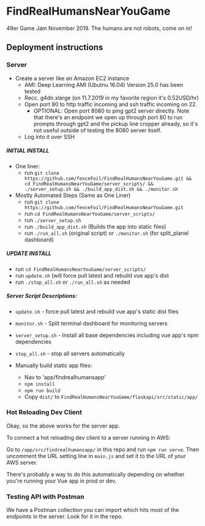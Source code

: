 # FindRealHumansNearYouGame
49er Game Jam November 2019. The humans are not robots, come on in!

## Deployment instructions

### Server

* Create a server like an Amazon EC2 instance
  * AMI: Deep Learning AMI (Ubutnu 16.04) Version 25.0 has been tested
  * Recc. g4dn.xlarge (on 11.7.2019 in my favorite region it's 0.52USD/hr)
  * Open port 80 to http traffic incoming and ssh traffic incoming on 22.
    * OPTIONAL: Open port 8080 to ping gpt2 server directly. Note that there's an endpoint we open up through port 80 to run prompts through gpt2 and the pickup line cropper already, so it's not useful outside of testing the 8080 server itself.
  * Log into it over SSH

##### INITIAL INSTALL
  * One liner:
    * run `git clone https://github.com/fenceFoil/FindRealHumansNearYouGame.git && cd FindRealHumansNearYouGame/server_scripts/ && ./server_setup.sh && ./build_app_dist.sh && ./monitor.sh`
  * Mostly Automated Steps (Same as One Liner)
    * run `git clone https://github.com/fenceFoil/FindRealHumansNearYouGame.git`
    * run `cd FindRealHumansNearYouGame/server_scripts/`
    * run `./server_setup.sh`
    * run `./build_app_dist.sh` (Builds the app into static files)
    * run `./run_all.sh` (original script) or `./monitor.sh` (for split_planel dashboard)
  
##### UPDATE INSTALL
  * run `cd FindRealHumansNearYouGame/server_scripts/`
  * run `update.sh` (will force pull latest and rebuild vue app's dist
  * run `./stop_all.sh` or `./run_all.sh` as needed

##### Server Script Descriptions:
  * `update.sh` - force pull latest and rebuild vue app's static dist files
  * `monitor.sh` - Split terminal dashboard for monitoring servers
  * `server_setup.sh` - Install all base dependencies including vue app's npm dependencies
  * `stop_all.sh` - stop all servers automatically
  
* Manually build static app files:
  * Nav to 'app/findrealhumansapp'
  * `npm install`
  * `npm run build`
  * Copy `dist/` to `FindRealHumansNearYouGame/flaskapi/src/static/app/`
  
### Hot Reloading Dev Client

Okay, so the above works for the server app.

To connect a hot reloading dev client to a server running in AWS:

Go to `/app/src/findrealhumansapp/` in this repo and run `npm run serve`. Then uncomment the URL setting line in `main.js` and set it to the URL of your AWS server.

There's probably a way to do this automatically depending on whether you're running your Vue app in prod or dev.

### Testing API with Postman

We have a Postman collection you can import which hits most of the endpoints in the server. Look for it in the repo.
